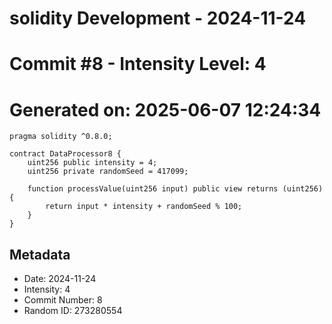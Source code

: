 ﻿# solidity Development - 2024-11-24
# Commit #8 - Intensity Level: 4
# Generated on: 2025-06-07 12:24:34
```solidity
pragma solidity ^0.8.0;

contract DataProcessor8 {
    uint256 public intensity = 4;
    uint256 private randomSeed = 417099;

    function processValue(uint256 input) public view returns (uint256) {
        return input * intensity + randomSeed % 100;
    }
}
```
## Metadata
- Date: 2024-11-24
- Intensity: 4
- Commit Number: 8
- Random ID: 273280554
